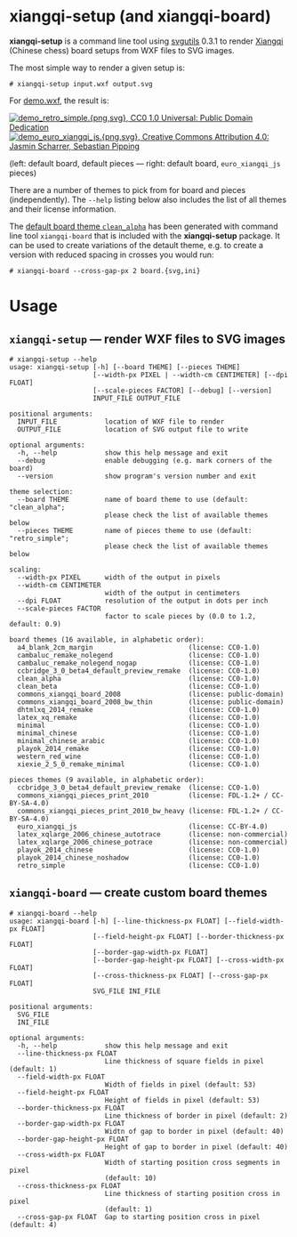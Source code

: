 # xiangqi-setup (and xiangqi-board)

**xiangqi-setup** is a command line tool using [svgutils](https://pypi.org/project/svgutils/) 0.3.1 to
render [Xiangqi](https://en.wikipedia.org/wiki/Xiangqi) (Chinese chess) board setups from WXF files to SVG images.

The most simple way to render a given setup is:

```console
# xiangqi-setup input.wxf output.svg
```

For [demo.wxf](https://github.com/hartwork/xiangqi-setup/blob/master/doc/demo.wxf), the result is:

[![](https://raw.githubusercontent.com/hartwork/xiangqi-setup/master/doc/demo_retro_simple.png "demo_retro_simple.{png,svg}, CC0 1.0 Universal: Public Domain Dedication")](https://github.com/hartwork/xiangqi-setup/blob/master/doc/demo_retro_simple.svg)
[![](https://raw.githubusercontent.com/hartwork/xiangqi-setup/master/doc/demo_euro_xiangqi_js.png "demo_euro_xiangqi_js.{png,svg}, Creative Commons Attribution 4.0: Jasmin Scharrer, Sebastian Pipping")](https://github.com/hartwork/xiangqi-setup/blob/master/doc/demo_euro_xiangqi_js.svg)

(left: default board, default pieces — right: default board, `euro_xiangqi_js` pieces)

There are a number of themes to pick from for board and pieces (independently).
The `--help` listing below also includes the list of all themes
and their license information.

The [default board theme `clean_alpha`](https://github.com/hartwork/xiangqi-setup/blob/master/xiangqi_setup/themes/board/clean_alpha/board.svg)
has been generated with command line tool `xiangqi-board`
that is included with the **xiangqi-setup** package.  It can be used to create
variations of the detault theme, e.g. to create a version with reduced spacing
in crosses you would run:

```console
# xiangqi-board --cross-gap-px 2 board.{svg,ini}
```


# Usage

## `xiangqi-setup` — render WXF files to SVG images

```console
# xiangqi-setup --help
usage: xiangqi-setup [-h] [--board THEME] [--pieces THEME]
                     [--width-px PIXEL | --width-cm CENTIMETER] [--dpi FLOAT]
                     [--scale-pieces FACTOR] [--debug] [--version]
                     INPUT_FILE OUTPUT_FILE

positional arguments:
  INPUT_FILE            location of WXF file to render
  OUTPUT_FILE           location of SVG output file to write

optional arguments:
  -h, --help            show this help message and exit
  --debug               enable debugging (e.g. mark corners of the board)
  --version             show program's version number and exit

theme selection:
  --board THEME         name of board theme to use (default: "clean_alpha";
                        please check the list of available themes below
  --pieces THEME        name of pieces theme to use (default: "retro_simple";
                        please check the list of available themes below

scaling:
  --width-px PIXEL      width of the output in pixels
  --width-cm CENTIMETER
                        width of the output in centimeters
  --dpi FLOAT           resolution of the output in dots per inch
  --scale-pieces FACTOR
                        factor to scale pieces by (0.0 to 1.2, default: 0.9)

board themes (16 available, in alphabetic order):
  a4_blank_2cm_margin                        (license: CC0-1.0)
  cambaluc_remake_nolegend                   (license: CC0-1.0)
  cambaluc_remake_nolegend_nogap             (license: CC0-1.0)
  ccbridge_3_0_beta4_default_preview_remake  (license: CC0-1.0)
  clean_alpha                                (license: CC0-1.0)
  clean_beta                                 (license: CC0-1.0)
  commons_xiangqi_board_2008                 (license: public-domain)
  commons_xiangqi_board_2008_bw_thin         (license: public-domain)
  dhtmlxq_2014_remake                        (license: CC0-1.0)
  latex_xq_remake                            (license: CC0-1.0)
  minimal                                    (license: CC0-1.0)
  minimal_chinese                            (license: CC0-1.0)
  minimal_chinese_arabic                     (license: CC0-1.0)
  playok_2014_remake                         (license: CC0-1.0)
  western_red_wine                           (license: CC0-1.0)
  xiexie_2_5_0_remake_minimal                (license: CC0-1.0)

pieces themes (9 available, in alphabetic order):
  ccbridge_3_0_beta4_default_preview_remake  (license: CC0-1.0)
  commons_xiangqi_pieces_print_2010          (license: FDL-1.2+ / CC-BY-SA-4.0)
  commons_xiangqi_pieces_print_2010_bw_heavy (license: FDL-1.2+ / CC-BY-SA-4.0)
  euro_xiangqi_js                            (license: CC-BY-4.0)
  latex_xqlarge_2006_chinese_autotrace       (license: non-commercial)
  latex_xqlarge_2006_chinese_potrace         (license: non-commercial)
  playok_2014_chinese                        (license: CC0-1.0)
  playok_2014_chinese_noshadow               (license: CC0-1.0)
  retro_simple                               (license: CC0-1.0)
```


## `xiangqi-board` — create custom board themes

```console
# xiangqi-board --help
usage: xiangqi-board [-h] [--line-thickness-px FLOAT] [--field-width-px FLOAT]
                     [--field-height-px FLOAT] [--border-thickness-px FLOAT]
                     [--border-gap-width-px FLOAT]
                     [--border-gap-height-px FLOAT] [--cross-width-px FLOAT]
                     [--cross-thickness-px FLOAT] [--cross-gap-px FLOAT]
                     SVG_FILE INI_FILE

positional arguments:
  SVG_FILE
  INI_FILE

optional arguments:
  -h, --help            show this help message and exit
  --line-thickness-px FLOAT
                        Line thickness of square fields in pixel (default: 1)
  --field-width-px FLOAT
                        Width of fields in pixel (default: 53)
  --field-height-px FLOAT
                        Height of fields in pixel (default: 53)
  --border-thickness-px FLOAT
                        Line thickness of border in pixel (default: 2)
  --border-gap-width-px FLOAT
                        Widtn of gap to border in pixel (default: 40)
  --border-gap-height-px FLOAT
                        Height of gap to border in pixel (default: 40)
  --cross-width-px FLOAT
                        Width of starting position cross segments in pixel
                        (default: 10)
  --cross-thickness-px FLOAT
                        Line thickness of starting position cross in pixel
                        (default: 1)
  --cross-gap-px FLOAT  Gap to starting position cross in pixel (default: 4)
```
